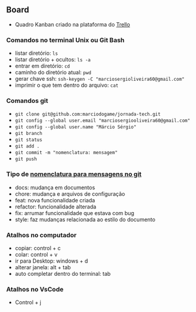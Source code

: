 ## Board  
- Quadro Kanban criado na plataforma do [Trello](https://trello.com/b/aA1KJayc/jornada-tech-lugares-para-pcd)  


### Comandos no terminal Unix ou Git Bash
- listar diretório: `ls`  
- listar diretório + ocultos: `ls -a`  
- entrar em diretório: `cd`  
- caminho do diretório atual: `pwd`  
- gerar chave ssh: `ssh-keygen -C "marciosergioliveira60@gmail.com"`  
- imprimir o que tem dentro do arquivo: `cat`  

### Comandos git
- `git clone git@github.com:marciodogame/jornada-tech.git`  
- `git config --global user.email "marciosergiooliveira60@gmail.com"`  
- `git config --global user.name "Márcio Sérgio"`  
- `git branch`  
- `git status`  
- `git add .`  
- `git commit -m "nomenclatura: mensagem"`  
- `git push`  

### Tipo de [nomenclatura para mensagens no git](https://www.conventionalcommits.org)
- docs: mudança em documentos
- chore: mudança e arquivos de configuração
- feat: nova funcionalidade criada
- refactor: funcionalidade alterada
- fix: arrumar funcionalidade que estava com bug
- style: faz mudanças relacionada ao estilo do documento

### Atalhos no computador
- copiar: control + c   
- colar: control + v  
- ir para Desktop: windows + d
- alterar janela: alt + tab
- auto completar dentro do terminal: tab  

### Atalhos no VsCode
- Control + j  
